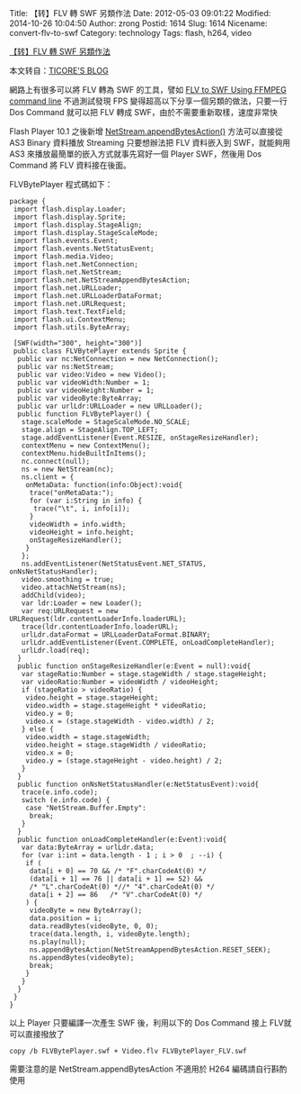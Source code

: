 Title: 【转】FLV 轉 SWF 另類作法
Date: 2012-05-03 09:01:22
Modified: 2014-10-26 10:04:50
Author: zrong
Postid: 1614
Slug: 1614
Nicename: convert-flv-to-swf
Category: technology
Tags: flash, h264, video

[【转】FLV 轉 SWF 另類作法](http://zengrong.net/post/1614.htm)

本文转自：[TICORE'S BLOG][1]

網路上有很多可以將 FLV 轉為 SWF 的工具，譬如 [FLV to SWF Using FFMPEG command line][2] 不過測試發現 FPS 變得超高以下分享一個另類的做法，只要一行 Dos Command 就可以把 FLV 轉成 SWF，由於不需要重新取樣，速度非常快<!--more-->

Flash Player 10.1 之後新增 [NetStream.appendBytesAction()][3] 方法可以直接從 AS3 Binary 資料播放 Streaming 只要想辦法把 FLV 資料嵌入到 SWF，就能夠用 AS3 來播放最簡單的嵌入方式就事先寫好一個 Player SWF，然後用 Dos Command 將 FLV 資料接在後面。

FLVBytePlayer 程式碼如下：

    package {
     import flash.display.Loader;
     import flash.display.Sprite;
     import flash.display.StageAlign;
     import flash.display.StageScaleMode;
     import flash.events.Event;
     import flash.events.NetStatusEvent;
     import flash.media.Video;
     import flash.net.NetConnection;
     import flash.net.NetStream;
     import flash.net.NetStreamAppendBytesAction;
     import flash.net.URLLoader;
     import flash.net.URLLoaderDataFormat;
     import flash.net.URLRequest;
     import flash.text.TextField;
     import flash.ui.ContextMenu;
     import flash.utils.ByteArray;

     [SWF(width="300", height="300")]
     public class FLVBytePlayer extends Sprite {
      public var nc:NetConnection = new NetConnection();
      public var ns:NetStream;
      public var video:Video = new Video();
      public var videoWidth:Number = 1;
      public var videoHeight:Number = 1;
      public var videoByte:ByteArray;
      public var urlLdr:URLLoader = new URLLoader();
      public function FLVBytePlayer() {
       stage.scaleMode = StageScaleMode.NO_SCALE;
       stage.align = StageAlign.TOP_LEFT;
       stage.addEventListener(Event.RESIZE, onStageResizeHandler);
       contextMenu = new ContextMenu();
       contextMenu.hideBuiltInItems();
       nc.connect(null);
       ns = new NetStream(nc);
       ns.client = {
        onMetaData: function(info:Object):void{
         trace("onMetaData:");
         for (var i:String in info) {
          trace("\t", i, info[i]);
         }
         videoWidth = info.width;
         videoHeight = info.height;
         onStageResizeHandler();
        }
       };
       ns.addEventListener(NetStatusEvent.NET_STATUS, onNsNetStatusHandler);
       video.smoothing = true;
       video.attachNetStream(ns);
       addChild(video);
       var ldr:Loader = new Loader();
       var req:URLRequest = new URLRequest(ldr.contentLoaderInfo.loaderURL);
       trace(ldr.contentLoaderInfo.loaderURL);
       urlLdr.dataFormat = URLLoaderDataFormat.BINARY;
       urlLdr.addEventListener(Event.COMPLETE, onLoadCompleteHandler);
       urlLdr.load(req);
      }
      public function onStageResizeHandler(e:Event = null):void{
       var stageRatio:Number = stage.stageWidth / stage.stageHeight;
       var videoRatio:Number = videoWidth / videoHeight;
       if (stageRatio > videoRatio) {
        video.height = stage.stageHeight;
        video.width = stage.stageHeight * videoRatio;
        video.y = 0;
        video.x = (stage.stageWidth - video.width) / 2;
       } else {
        video.width = stage.stageWidth;
        video.height = stage.stageWidth / videoRatio;
        video.x = 0;
        video.y = (stage.stageHeight - video.height) / 2;
       }
      }
      public function onNsNetStatusHandler(e:NetStatusEvent):void{
       trace(e.info.code);
       switch (e.info.code) {
        case "NetStream.Buffer.Empty":
         break;
       }
      }
      public function onLoadCompleteHandler(e:Event):void{
       var data:ByteArray = urlLdr.data;
       for (var i:int = data.length - 1 ; i > 0  ; --i) {
        if (
         data[i + 0] == 70 && /* "F".charCodeAt(0) */
         (data[i + 1] == 76 || data[i + 1] == 52) &&
         /* "L".charCodeAt(0) *//* "4".charCodeAt(0) */
         data[i + 2] == 86   /* "V".charCodeAt(0) */
        ) {
         videoByte = new ByteArray();
         data.position = i;
         data.readBytes(videoByte, 0, 0);
         trace(data.length, i, videoByte.length);
         ns.play(null);
         ns.appendBytesAction(NetStreamAppendBytesAction.RESET_SEEK);
         ns.appendBytes(videoByte);
         break;
        }
       }
      }
     }
    }

以上 Player 只要編譯一次產生 SWF 後，利用以下的 Dos Command 接上 FLV就可以直接撥放了

    copy /b FLVBytePlayer.swf + Video.flv FLVBytePlayer_FLV.swf

需要注意的是 NetStream.appendBytesAction 不適用於 H264 編碼請自行斟酌使用

[1]: http://ticore.blogspot.ca/2012/04/simple-way-convert-flv-to-swf.html
[2]: http://www.itc4u.net/it-chalk-board/67-linux-app-ffmpeg/82-flv-to-swf-using-ffmpeg-command-line.html
[3]: http://help.adobe.com/zh_TW/FlashPlatform/reference/actionscript/3/flash/net/NetStream.html#appendBytesAction()
